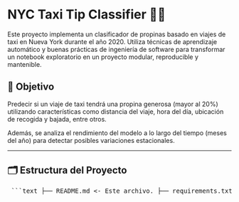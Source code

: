 # NYC Taxi Tip Classifier 🗽🚕

Este proyecto implementa un clasificador de propinas basado en viajes de taxi en Nueva York durante el año 2020. Utiliza técnicas de aprendizaje automático y buenas prácticas de ingeniería de software para transformar un notebook exploratorio en un proyecto modular, reproducible y mantenible.

## 📌 Objetivo

Predecir si un viaje de taxi tendrá una propina generosa (mayor al 20%) utilizando características como distancia del viaje, hora del día, ubicación de recogida y bajada, entre otros.

Además, se analiza el rendimiento del modelo a lo largo del tiempo (meses del año) para detectar posibles variaciones estacionales.

---

## 🗂️ Estructura del Proyecto
<pre> ```text ├── README.md <- Este archivo. ├── requirements.txt <- Dependencias necesarias. ├── data/ │ ├── raw/ <- Datos originales descargados. │ └── processed/ <- Datos limpios y preparados. ├── models/ <- Modelos entrenados serializados (.joblib). ├── notebooks/ <- Notebooks exploratorios y de validación. ├── src/ │ ├── __init__.py │ ├── config.py <- Parámetros globales y rutas. │ ├── data/ │ │ └── dataset.py <- Carga y limpieza de datos. │ ├── features/ │ │ └── build_features.py <- Generación de variables predictoras. │ ├── modeling/ │ │ ├── train.py <- Entrenamiento del modelo. │ │ └── predict.py <- Evaluación y predicción. │ └── visualization/ │ └── plots.py <- Gráficas de resultados. ``` </pre>


